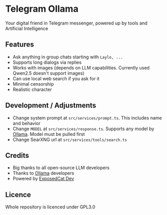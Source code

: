 # Telegram Ollama
Your digital friend in Telegram messenger, powered up by tools and Artificial Intelligence

## Features
- Ask anything in group chats starting with `Laylo, ...`
- Supports long dialogs via replies
- Works with images (depends on LLM capabilities. Currently used Qwen2.5 doesn't support images)
- Can use local web search if you ask for it
- Minimal censorship
- Realistic character

## Development / Adjustments
- Change system prompt at `src/services/prompt.ts`. This includes name and behavior
- Change `MODEL` at `src/services/response.ts`. Supports any model by [Ollama](https://ollama.com). Model must be pulled first
- Change SearXNG url at `src/services/tools/search.ts`

## Credits
- Big thanks to all open-source LLM developers
- Thanks to [Ollama](https://ollama.com) developers
- Powered by [ExposedCat Dev](https://t.me/ExposedCatDev)

## Licence
Whole repository is licenced under GPL3.0
